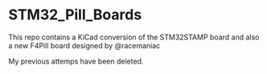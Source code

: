 # STM32_Pill_Boards

This repo contains a KiCad conversion of the STM32STAMP board and also a new F4Pill board designed by @racemaniac

My previous attemps have been deleted.